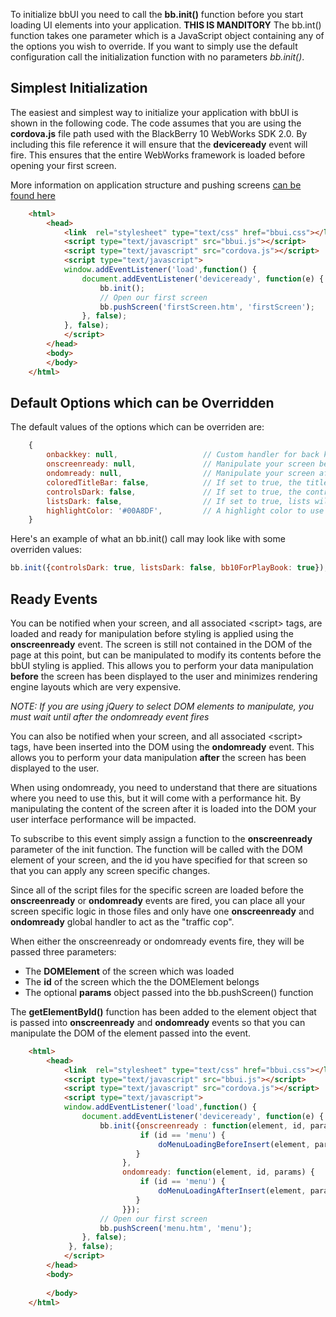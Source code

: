To initialize bbUI you need to call the **bb.init()** function before you start loading UI elements into your application. **THIS IS MANDITORY**  The bb.int() function takes one parameter which is a JavaScript object containing any of the options you wish to override.  If you want to simply use the default configuration call the initialization function with no parameters _bb.init()_. 

## Simplest Initialization

The easiest and simplest way to initialize your application with bbUI is shown in the following code.  The code assumes that you are using the **cordova.js** file path used with the BlackBerry 10 WebWorks SDK 2.0.  By including this file reference it will ensure that the **deviceready** event will fire.  This ensures that the entire WebWorks framework is loaded before opening your first screen.

More information on application structure and pushing screens [can be found here](Application-Structure)

```html
    <html>
        <head>
            <link  rel="stylesheet" type="text/css" href="bbui.css"></link>
            <script type="text/javascript" src="bbui.js"></script>
            <script type="text/javascript" src="cordova.js"></script>
            <script type="text/javascript">
            window.addEventListener('load',function() {
                document.addEventListener('deviceready', function(e) {
                    bb.init();
                    // Open our first screen
                    bb.pushScreen('firstScreen.htm', 'firstScreen');
                }, false);
            }, false);
            </script>
        </head>
        <body>
        </body>
    </html>
```


## Default Options which can be Overridden 

The default values of the options which can be overriden are:
```javascript
    {
        onbackkey: null,                   // Custom handler for back key on BlackBerry 5/6/7 smartphones
        onscreenready: null,               // Manipulate your screen before it's inserted into the DOM
        ondomready: null,                  // Manipulate your screen after it's inserted into the DOM
        coloredTitleBar: false,            // If set to true, the title bar will be colored based on the highlight color
        controlsDark: false,               // If set to true, the controls will use the dark theme
        listsDark: false,                  // If set to true, lists will use the dark theme (you need a dark background)
        highlightColor: '#00A8DF',         // A highlight color to use when a user selects an item   
    }
```

Here's an example of what an bb.init() call may look like with some overriden values:
```javascript
bb.init({controlsDark: true, listsDark: false, bb10ForPlayBook: true});

```


## Ready Events

You can be notified when your screen, and all associated &lt;script&gt; tags, are loaded and ready for manipulation before styling is applied using the **onscreenready** event.  The screen is still not 
contained in the DOM of the page at this point, but can be manipulated to modify its contents before the bbUI styling is applied. This allows you to perform your data manipulation **before** the screen has
been displayed to the user and minimizes rendering engine layouts which are very expensive.

_NOTE: If you are using jQuery to select DOM elements to manipulate, you must wait until after the ondomready event fires_

You can also be notified when your screen, and all associated &lt;script&gt; tags, have been inserted into the DOM using the **ondomready** event.  This allows you to perform your data manipulation **after** 
the screen has been displayed to the user.

When using ondomready, you need to understand that there are situations where you need to use this, but it will come with a performance hit.  By manipulating the content of the screen after it is loaded into the DOM your user interface performance will be impacted.

To subscribe to this event simply assign a function to the **onscreenready** parameter of the init function.  The function will be called with the DOM element of your screen, and 
the id you have specified for that screen so that you can apply any screen specific changes.

Since all of the script files for the specific screen are loaded before the **onscreenready** or **ondomready** events are fired, you can place all your screen specific logic in those files
and only have one **onscreenready** and **ondomready** global handler to act as the "traffic cop".

When either the onscreenready or ondomready events fire, they will be passed three parameters:
* The **DOMElement** of the screen which was loaded
* The **id** of the screen which the the DOMElement belongs
* The optional **params** object passed into the bb.pushScreen() function

The **getElementById()** function has been added to the element object that is passed into **onscreenready** and **ondomready** events so that you can manipulate the DOM of the element passed into the event.
```html
    <html>
        <head>
            <link  rel="stylesheet" type="text/css" href="bbui.css"></link>
            <script type="text/javascript" src="bbui.js"></script>
            <script type="text/javascript" src="cordova.js"></script>
            <script type="text/javascript">
            window.addEventListener('load',function() {
                document.addEventListener('deviceready', function(e) {
                    bb.init({onscreenready : function(element, id, params) {
                             if (id == 'menu') {
                                 doMenuLoadingBeforeInsert(element, params);
                            } 
                         },
                         ondomready: function(element, id, params) {
                             if (id == 'menu') {
                                 doMenuLoadingAfterInsert(element, params);
                            } 
                         }});
                    // Open our first screen
                    bb.pushScreen('menu.htm', 'menu');
                }, false);
             }, false);
            </script>
        </head>
        <body>
        
        </body>
    </html>
```